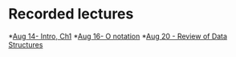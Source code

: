 # Recorded lectures

*[Aug 14- Intro, Ch1](https://youtu.be/eycwBbScwjk)
*[Aug 16- O notation](https://youtu.be/b4tM-NpNn3Y)
*[Aug 20 - Review of Data Structures](https://youtu.be/t_4eMfJAKoI)
